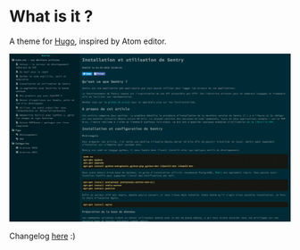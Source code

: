 # What is it ? 

A theme for [Hugo](https://gohugo.io/), inspired by Atom editor.

![Theme preview](static/img/theme-preview.png?raw=true "Code Editor Theme for Hugo")

Changelog [here](https://github.com/aubm/hugo-code-editor-theme/blob/master/CHANGELOG.md) :)
